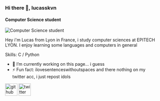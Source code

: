 ### Hi there 👋, lucasskvn
####  Computer Science student
![ Computer Science student](https://pbs.twimg.com/media/GOv6oxDa8AAmbY8?format=jpg&name=large)

Hey i'm Lucas from Lyon in France, i study computer sciences at EPITECH LYON. I enjoy learning some languages and computers in general

Skills: C / Python

- 🔭 I’m currently working on this page... i guess 
- ⚡ Fun fact: ilovesentenceswithoutspaces and there nothing on my twitter acc, i just repost idols 


[<img src='https://cdn.jsdelivr.net/npm/simple-icons@3.0.1/icons/github.svg' alt='github' height='40'>](https://github.com/https://github.com/lucasskvn)  [<img src='https://cdn.jsdelivr.net/npm/simple-icons@3.0.1/icons/twitter.svg' alt='twitter' height='40'>](https://twitter.com/NiceToMeeetChuu)  
